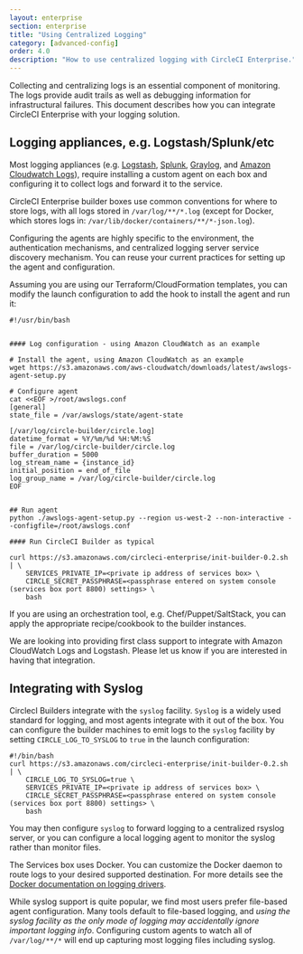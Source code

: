 ```yaml
---
layout: enterprise
section: enterprise
title: "Using Centralized Logging"
category: [advanced-config]
order: 4.0
description: "How to use centralized logging with CircleCI Enterprise."
---
```


Collecting and centralizing logs is an essential component of monitoring.  The
logs provide audit trails as well as debugging information for infrastructural
failures.  This document describes how you can integrate CircleCI Enterprise
with your logging solution.

## Logging appliances, e.g. Logstash/Splunk/etc

Most logging appliances (e.g. [Logstash](https://www.elastic.co/products/logstash),
[Splunk](http://www.splunk.com/), [Graylog](https://www.graylog.org/), and
[Amazon Cloudwatch Logs](https://aws.amazon.com/cloudwatch/details/#log-monitoring)), require
installing a custom agent on each box and configuring it to collect logs and
forward it to the service.

CircleCI Enterprise builder boxes use common conventions for where to store logs, with all logs stored in `/var/log/**/*.log` (except for Docker, which stores logs in:
`/var/lib/docker/containers/**/*-json.log`).

Configuring the agents are highly specific to the environment, the
authentication mechanisms, and centralized logging server service discovery
mechanism.  You can reuse your current practices for setting up the agent and
configuration.

Assuming you are using our Terraform/CloudFormation templates, you can modify
the launch configuration to add the hook to install the agent and run it:

```
#!/usr/bin/bash


#### Log configuration - using Amazon CloudWatch as an example

# Install the agent, using Amazon CloudWatch as an example
wget https://s3.amazonaws.com/aws-cloudwatch/downloads/latest/awslogs-agent-setup.py

# Configure agent
cat <<EOF >/root/awslogs.conf
[general]
state_file = /var/awslogs/state/agent-state

[/var/log/circle-builder/circle.log]
datetime_format = %Y/%m/%d %H:%M:%S
file = /var/log/circle-builder/circle.log
buffer_duration = 5000
log_stream_name = {instance_id}
initial_position = end_of_file
log_group_name = /var/log/circle-builder/circle.log
EOF


## Run agent
python ./awslogs-agent-setup.py --region us-west-2 --non-interactive --configfile=/root/awslogs.conf

#### Run CircleCI Builder as typical

curl https://s3.amazonaws.com/circleci-enterprise/init-builder-0.2.sh | \
    SERVICES_PRIVATE_IP=<private ip address of services box> \
    CIRCLE_SECRET_PASSPHRASE=<passphrase entered on system console (services box port 8800) settings> \
    bash
```

If you are using an orchestration tool, e.g. Chef/Puppet/SaltStack, you can apply the appropriate recipe/cookbook to the builder instances.

We are looking into providing first class support to integrate with Amazon CloudWatch Logs and Logstash. Please let us know if you are interested in having that integration.

## Integrating with Syslog

CirclecI Builders integrate with the `syslog` facility.  `Syslog` is a widely used standard for logging, and most agents integrate with it out of the box.  You can configure the builder machines to emit logs to the `syslog` facility by setting `CIRCLE_LOG_TO_SYSLOG` to `true` in the launch configuration:

```
#!/bin/bash
curl https://s3.amazonaws.com/circleci-enterprise/init-builder-0.2.sh | \
    CIRCLE_LOG_TO_SYSLOG=true \
    SERVICES_PRIVATE_IP=<private ip address of services box> \
    CIRCLE_SECRET_PASSPHRASE=<passphrase entered on system console (services box port 8800) settings> \
    bash
```

You may then configure `syslog` to forward logging to a centralized rsyslog server, or you can configure a local logging agent to monitor the syslog rather than monitor files.

The Services box uses Docker.  You can customize the Docker daemon to route logs to your desired supported destination.  For more details see the [Docker documentation on logging drivers](https://docs.docker.com/engine/reference/logging/overview/).

While syslog support is quite popular, we find most users prefer file-based
agent configuration.  Many tools default to file-based logging, and _using the
syslog facility as the only mode of logging may accidentally ignore important
logging info_.  Configuring custom agents to watch all of `/var/log/**/*` will end up
capturing most logging files including syslog.
